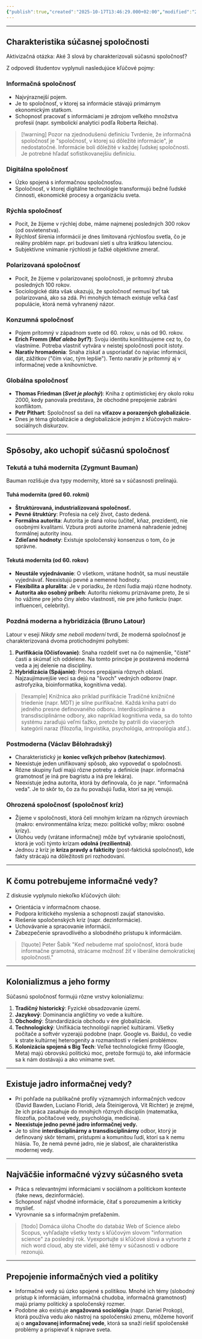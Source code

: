 ```yaml
---
{"publish":true,"created":"2025-10-17T13:46:29.000+02:00","modified":"2025-10-29T22:41:21.987+01:00","cssclasses":""}
---
```


---
## Charakteristika súčasnej spoločnosti
Aktivizačná otázka: Aké 3 slová by charakterizovali súčasnú spoločnosť?

Z odpovedí študentov vyplynuli nasledujúce kľúčové pojmy:

### Informačná spoločnosť
- Najvýraznejší pojem.
- Je to spoločnosť, v ktorej sa informácie stávajú primárnym ekonomickým statkom.
- Schopnosť pracovať s informáciami je zdrojom veľkého množstva profesií (napr. symbolickí analytici podľa Roberta Reicha).

> [!warning] Pozor na zjednodušenú definíciu
> Tvrdenie, že informačná spoločnosť je "spoločnosť, v ktorej sú dôležité informácie", je nedostatočné. Informácie boli dôležité v každej ľudskej spoločnosti. Je potrebné hľadať sofistikovanejšiu definíciu.

### Digitálna spoločnosť
- Úzko spojená s informačnou spoločnosťou.
- Spoločnosť, v ktorej digitálne technológie transformujú bežné ľudské činnosti, ekonomické procesy a organizáciu sveta.

### Rýchla spoločnosť
- Pocit, že žijeme v rýchlej dobe, máme najmenej posledných 300 rokov (od osvietenstva).
- Rýchlosť šírenia informácií je dnes limitovaná rýchlosťou svetla, čo je reálny problém napr. pri budovaní sietí s ultra krátkou latenciou.
- Subjektívne vnímanie rýchlosti je ťažké objektívne zmerať.

### Polarizovaná spoločnosť
- Pocit, že žijeme v polarizovanej spoločnosti, je prítomný zhruba posledných 100 rokov.
- Sociologické dáta však ukazujú, že spoločnosť nemusí byť tak polarizovaná, ako sa zdá. Pri mnohých témach existuje veľká časť populácie, ktorá nemá vyhranený názor.

### Konzumná spoločnosť
- Pojem prítomný v západnom svete od 60. rokov, u nás od 90. rokov.
- **Erich Fromm (*Mať alebo byť?*)**: Svoju identitu konštituujeme cez to, čo vlastníme. Potreba vlastniť vytvára v neistej spoločnosti pocit istoty.
- **Narativ hromadenia**: Snaha získať a usporiadať čo najviac informácií, dát, zážitkov ("čím viac, tým lepšie"). Tento naratív je prítomný aj v informačnej vede a knihovníctve.

### Globálna spoločnosť
- **Thomas Friedman (*Svet je plochý*)**: Kniha z optimistickej éry okolo roku 2000, kedy panovala predstava, že obchodné prepojenie zabráni konfliktom.
- **Petr Pithart**: Spoločnosť sa delí na **víťazov a porazených globalizácie**.
- Dnes je téma globalizácie a deglobalizácie jedným z kľúčových makro-sociálnych diskurzov.

---
## Spôsoby, ako uchopiť súčasnú spoločnosť
### Tekutá a tuhá modernita (Zygmunt Bauman)
Bauman rozlišuje dva typy modernity, ktoré sa v súčasnosti prelínajú.

#### Tuhá modernita (pred 60. rokmi)
- **Štruktúrovaná, industrializovaná spoločnosť.**
- **Pevné štruktúry**: Profesia na celý život, často dedená.
- **Formálna autorita**: Autorita je daná rolou (učiteľ, kňaz, prezident), nie osobnými kvalitami. Vzbura proti autorite znamená nahradenie jednej formálnej autority inou.
- **Zdieľané hodnoty**: Existuje spoločenský konsenzus o tom, čo je správne.

#### Tekutá modernita (od 60. rokov)
- **Neustále vyjednávanie**: O všetkom, vrátane hodnôt, sa musí neustále vyjednávať. Neexistujú pevné a nemenné hodnoty.
- **Flexibilita a pluralita**: Je v poriadku, že rôzni ľudia majú rôzne hodnoty.
- **Autorita ako osobný príbeh**: Autoritu niekomu priznávame preto, že si ho vážime pre jeho činy alebo vlastnosti, nie pre jeho funkciu (napr. influenceri, celebrity).

### Pozdná moderna a hybridizácia (Bruno Latour)
Latour v eseji *Nikdy sme neboli moderní* tvrdí, že moderná spoločnosť je charakterizovaná dvoma protichodnými pohybmi:

1.  **Purifikácia (Očisťovanie)**: Snaha rozdeliť svet na čo najmenšie, "čisté" časti a skúmať ich oddelene. Na tomto princípe je postavená moderná veda a jej delenie na disciplíny.
2.  **Hybridizácia (Spájanie)**: Proces prepájania rôznych oblastí. Najzaujímavejšie veci sa dejú na "švoch" vedných odborov (napr. astrofyzika, bioinformatika, kognitívna veda).

> [!example] Knižnica ako príklad purifikácie
> Tradičné knižničné triedenie (napr. MDT) je silne purifikačné. Každá kniha patrí do jedného presne definovaného odboru. Interdisciplinárne a transdisciplinárne odbory, ako napríklad kognitívna veda, sa do tohto systému zaraďujú veľmi ťažko, pretože by patrili do viacerých kategórií naraz (filozofia, lingvistika, psychológia, antropológia atď.).

### Postmoderna (Václav Bělohradský)
- Charakteristický je **koniec veľkých príbehov (katechizmov)**.
- Neexistuje jeden unifikovaný spôsob, ako vypovedať o spoločnosti.
- Rôzne skupiny ľudí majú rôzne potreby a definície (napr. informačná gramotnosť je iná pre bagristu a iná pre lekára).
- Neexistuje jedna autorita, ktorá by definovala, čo je napr. "informačná veda". Je to skôr to, čo za ňu považujú ľudia, ktorí sa jej venujú.

### Ohrozená spoločnosť (spoločnosť kríz)
- Žijeme v spoločnosti, ktorá čelí mnohým krízam na rôznych úrovniach (makro: environmentálna kríza; mezo: politické voľby; mikro: osobné krízy).
- Úlohou vedy (vrátane informačnej) môže byť vytváranie spoločnosti, ktorá je voči týmto krízam **odolná (rezilientná)**.
- Jednou z kríz je **kríza pravdy a fakticity** (post-faktická spoločnosť), kde fakty strácajú na dôležitosti pri rozhodovaní.

---
## K čomu potrebujeme informačné vedy?
Z diskusie vyplynulo niekoľko kľúčových úloh:
- Orientácia v informačnom chaose.
- Podpora kritického myslenia a schopnosti zaujať stanovisko.
- Riešenie spoločenských kríz (napr. dezinformácie).
- Uchovávanie a spracovanie informácií.
- Zabezpečenie spravodlivého a slobodného prístupu k informáciám.

> [!quote] Peter Šabík
> "Keď nebudeme mať spoločnosť, ktorá bude informačne gramotná, strácame možnosť žiť v liberálne demokratickej spoločnosti."

---
## Kolonializmus a jeho formy
Súčasnú spoločnosť formujú rôzne vrstvy kolonializmu:
1.  **Tradičný historický**: Fyzické obsadzovanie území.
2.  **Jazykový**: Dominancia angličtiny vo vede a kultúre.
3.  **Obchodný**: Štandardizácia obchodu v ére globalizácie.
4.  **Technologický**: Unifikácia technológií naprieč kultúrami. Všetky počítače a softvér vyzerajú podobne (napr. Google vs. Baidu), čo vedie k strate kultúrnej heterogenity a rozmanitosti v riešení problémov.
5.  **Kolonizácia spojená s Big Tech**: Veľké technologické firmy (Google, Meta) majú obrovskú politickú moc, pretože formujú to, aké informácie sa k nám dostávajú a ako vnímame svet.

---
## Existuje jadro informačnej vedy?
- Pri pohľade na publikačné profily významných informačných vedcov (David Bawden, Luciano Floridi, Jela Šteinigerová, Vít Richter) je zrejmé, že ich práca zasahuje do mnohých rôznych disciplín (matematika, filozofia, počítačové vedy, psychológia, medicína).
- **Neexistuje jedno pevné jadro informačnej vedy.**
- Je to silne **interdisciplinárny a transdisciplinárny** odbor, ktorý je definovaný skôr témami, prístupmi a komunitou ľudí, ktorí sa k nemu hlásia. To, že nemá pevné jadro, nie je slabosť, ale charakteristika modernej vedy.

---
## Najväčšie informačné výzvy súčasného sveta
- Práca s relevantnými informáciami v sociálnom a politickom kontexte (fake news, dezinformácie).
- Schopnosť nájsť vhodné informácie, čítať s porozumením a kriticky myslieť.
- Vyrovnanie sa s informačným preťažením.

> [!todo] Domáca úloha
> Choďte do databáz Web of Science alebo Scopus, vyhľadajte všetky texty s kľúčovým slovom "information science" za posledný rok. Vyexportujte si kľúčové slová a vytvorte z nich word cloud, aby ste videli, aké témy v súčasnosti v odbore rezonujú.

---
## Prepojenie informačných vied a politiky
- Informačné vedy sú úzko spojené s politikou. Mnohé ich témy (slobodný prístup k informáciám, informačná chudoba, informačná gramotnosť) majú priamy politický a spoločenský rozmer.
- Podobne ako existuje **angažovaná sociológia** (napr. Daniel Prokop), ktorá používa vedu ako nástroj na spoločenskú zmenu, môžeme hovoriť aj o **angažovanej informačnej vede**, ktorá sa snaží riešiť spoločenské problémy a prispievať k náprave sveta.